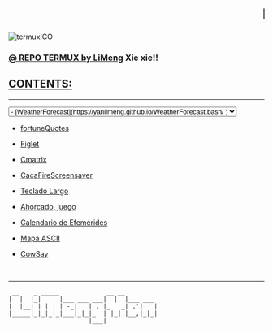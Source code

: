 # <marquee>Hola, bienvenid@......&nbsp;&nbsp; @ <strong>&nbsp;&nbsp;**TERMUX** REPO CLEAN FILES....</strong>&nbsp;&nbsp;&nbsp;<i>&nbsp;&nbsp;aqui se prueban herramientas para Termux - Android....&nbsp;</i></marquee>

![termuxICO](https://user-images.githubusercontent.com/80227002/112893051-6feceb00-90da-11eb-856d-1fac8f6d169a.png)

### [@ REPO TERMUX by LiMeng](https://yanlimeng.github.io/TERMUX) Xie xie!!  


## [CONTENTS:](https://yanlimeng.github.io/TERMUX) 
<hr>

<form name=myform>
  <select name=mytextarea>
           <option name=WeatherForecast value=WeatherForecast>
		   - [WeatherForecast](https://yanlimeng.github.io/WeatherForecast.bash/
) </option>
	   <option name=printEnviroment value=printEnviroment>
		   - [printEnviroment](https://yanlimeng.github.io/printEnviroment.bash/
) </option>
	   <option name=uno value=one> uno </option>
	   <option name=uno value=one> uno </option>
	   <option name=uno value=one> uno </option>
	   <option name=uno value=one> uno </option>
	   <option name=uno value=one> uno </option>
	   <option name=uno value=one> uno </option>
	   <option name=uno value=one> uno </option>
  </select> 
</form>






- [fortuneQuotes](https://yanlimeng.github.io/fortuneQuotes.bash/
)

- [Figlet](https://yanlimeng.github.io/Figlet-shell/
)

- [Cmatrix](https://yanlimeng.github.io/Cmatrix
)

- [CacaFireScreensaver](https://yanlimeng.github.io/CacaFireScreensaver/
)

- [Teclado Largo](https://yanlimeng.github.io/TecladoLargo.bash/
)

- [Ahorcado, juego](https://yanlimeng.github.io/Ahorcado.bash/
)

- [Calendario de Efemérides](https://yanlimeng.github.io/Efemerides.bash/
)

- [Mapa ASCII](https://yanlimeng.github.io/MAPSCII.sh/
)

- [CowSay](https://yanlimeng.github.io/CowSay.bash/
)



<br>
<hr>




```
 __    _ _____             __ __         
|  |  |_|     |___ ___ ___|  |  |___ ___ 
|  |__| | | | | -_|   | . |_   _| .'|   |
|_____|_|_|_|_|___|_|_|_  | |_| |__,|_|_|
                      |___|              
```


